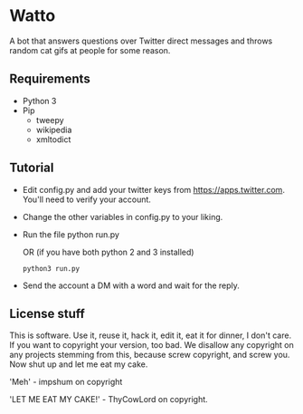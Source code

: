 # Watto

A bot that answers questions over Twitter direct messages and throws random cat gifs at people for some reason.

## Requirements

* Python 3
* Pip
  * tweepy
  * wikipedia
  * xmltodict

## Tutorial

* Edit config.py and add your twitter keys from https://apps.twitter.com. You'll need to verify your account.
* Change the other variables in config.py to your liking.
* Run the file
      python run.py

    OR (if you have both python 2 and 3 installed)

      python3 run.py

* Send the account a DM with a word and wait for the reply.


## License stuff

This is software. Use it, reuse it, hack it, edit it, eat it for dinner, I don't care. If you want to copyright your version, too bad. We disallow any copyright on any projects stemming from this, because screw copyright, and screw you.  Now shut up and let me eat my cake.

'Meh' - impshum on copyright

'LET ME EAT MY CAKE!' - ThyCowLord on copyright.
